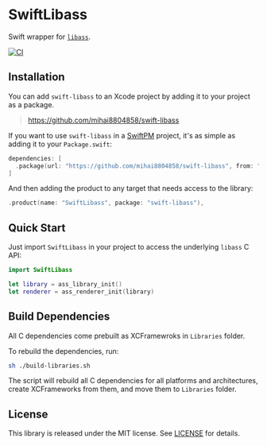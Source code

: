 

# SwiftLibass

Swift wrapper for [`libass`](https://github.com/libass/libass).

[![CI](https://github.com/mihai8804858/swift-libass/actions/workflows/ci.yml/badge.svg)](https://github.com/mihai8804858/swift-libass/actions/workflows/ci.yml)

## Installation

You can add `swift-libass` to an Xcode project by adding it to your project as a package.

> https://github.com/mihai8804858/swift-libass

If you want to use `swift-libass` in a [SwiftPM](https://swift.org/package-manager/) project, it's as
simple as adding it to your `Package.swift`:

``` swift
dependencies: [
  .package(url: "https://github.com/mihai8804858/swift-libass", from: "1.0.0")
]
```

And then adding the product to any target that needs access to the library:

```swift
.product(name: "SwiftLibass", package: "swift-libass"),
```

## Quick Start

Just import `SwiftLibass` in your project to access the underlying `libass` C API:
```swift
import SwiftLibass

let library = ass_library_init()
let renderer = ass_renderer_init(library)
```

## Build Dependencies

All C dependencies come prebuilt as XCFramewroks in `Libraries` folder.

To rebuild the dependencies, run:

```bash
sh ./build-libraries.sh
```

The script will rebuild all C dependencies for all platforms and architectures, create XCFrameworks from them, and move them to `Libraries` folder.


## License

This library is released under the MIT license. See [LICENSE](LICENSE) for details.
